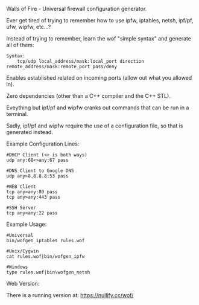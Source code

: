 Walls of Fire - Universal firewall configuration generator.

Ever get tired of trying to remember how to use ipfw, iptables, netsh, ipf/pf, ufw, wipfw, etc...?

Instead of trying to remember, learn the wof "simple syntax" and generate all of them:

	Syntax:
		tcp/udp local_address/mask:local_port direction remote_address/mask:remote_port pass/deny

Enables established related on incoming ports (allow out what you allowed in).

Zero dependencies (other than a C++ compiler and the C++ STL).

Eveything but ipf/pf and wipfw cranks out commands that can be run in a terminal.

Sadly, ipf/pf and wipfw require the use of a configuration file, so that is generated instead.

Example Configuration Lines:

	#DHCP Client (<> is both ways)
	udp any:68<>any:67 pass

	#DNS Client to Google DNS
	udp any>8.8.8.8:53 pass

	#WEB Client
	tcp any>any:80 pass
	tcp any>any:443 pass

	#SSH Server
	tcp any<any:22 pass

Example Usage:

	#Universal
	bin/wofgen_iptables rules.wof

	#Unix/Cygwin
	cat rules.wof|bin/wofgen_ipfw

	#Windows
	type rules.wof|bin\wofgen_netsh

Web Version:

There is a running version at: https://nullify.cc/wof/
